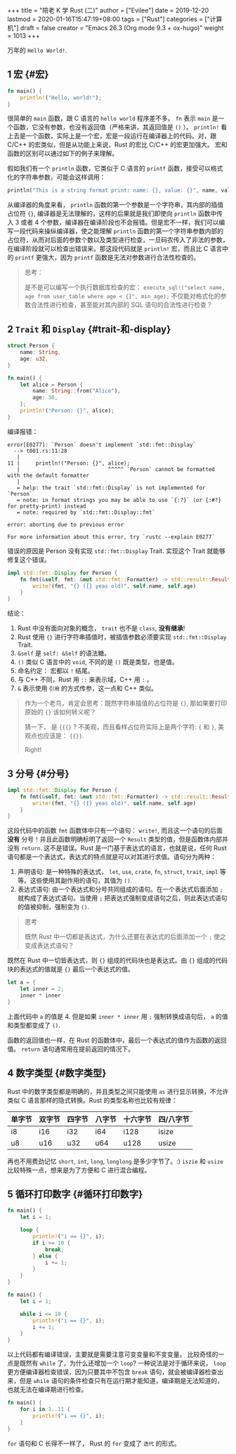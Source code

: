 +++
title = "陪老 K 学 Rust (二)"
author = ["Evilee"]
date = 2019-12-20
lastmod = 2020-01-16T15:47:19+08:00
tags = ["Rust"]
categories = ["计算机"]
draft = false
creator = "Emacs 26.3 (Org mode 9.3 + ox-hugo)"
weight = 1013
+++

万年的 `Hello World!`.
<!--more-->


## <span class="section-num">1</span> 宏 {#宏}

```rust
fn main() {
    println!("Hello, world!");
}
```

很简单的 `main` 函数，跟 C 语言的 `hello world` 程序差不多。 `fn` 表示 `main` 是一个函数，它没有参数，也没有返回值（严格来讲，其返回值是 `()` ）。 `println!` 看上去是一个函数，实际上是一个宏，宏是一段运行在编译器上的代码。对，跟 C/C++ 的宏类似，但是从功能上来说，Rust 的宏比 C/C++ 的宏更加强大。 宏和函数的区别可以通过如下的例子来理解。

假如我们有一个 `println` 函数，它类似于 C 语言的 `printf` 函数，接受可以格式化的字符串参数，可能会这样调用：

```rust
println("This is a string format print: name: {}, value: {}", name, value);
```

从编译器的角度来看， `println` 函数的第一个参数是一个字符串，其内部的插值占位符
`{}`, 编译器是无法理解的，这样的后果就是我们即使向 `println` 函数中传入 3 或者 4
个参数，编译器在编译阶段也不会报错。但是宏不一样，我们可以编写一段代码来操纵编译器，使之能理解 `println` 函数的第一个字符串参数内部的占位符，从而对后面的参数个数以及类型进行检查，一旦码农传入了非法的参数，在编译阶段就可以检查出错误来。那这段代码就是 `println!` 宏，而且比 C 语言中的 `printf` 更强大，因为 `printf` 函数是无法对参数进行合法性检查的。

> 思考：
>
> 是不是可以编写一个执行数据库检查的宏： `execute_sql!("select name, age from user_table where age < {}", min_age);` 不仅能对格式化的参数合法性进行检查，甚至能对其内部的 SQL 语句的合法性进行检查？


## <span class="section-num">2</span> `Trait` 和 `Display` {#trait-和-display}

<a id="代码--程序一"></a>
```rust
struct Person {
    name: String,
    age: u32,
}

fn main() {
    let alice = Person {
        name: String::from("Alice"),
        age: 30,
    };
    println!("Person: {}", alice);
}
```

编译报错：

```text
error[E0277]: `Person` doesn't implement `std::fmt::Display`
  --> t001.rs:11:28
   |
11 |     println!("Person: {}", alice);
   |                            ^^^^^ `Person` cannot be formatted with the default formatter
   |
   = help: the trait `std::fmt::Display` is not implemented for `Person`
   = note: in format strings you may be able to use `{:?}` (or {:#?} for pretty-print) instead
   = note: required by `std::fmt::Display::fmt`

error: aborting due to previous error

For more information about this error, try `rustc --explain E0277`
```

错误的原因是 Person 没有实现 `std::fmt::Display` Trait. 实现这个 Trait 就能够修复这个错误。

```rust
impl std::fmt::Display for Person {
    fn fmt(&self, fmt: &mut std::fmt::Formatter) -> std::result::Result<(), std::fmt::Error> {
        write!(fmt, "{} ({} yeas old)", self.name, self.age)
    }
}
```

结论：

1.  Rust 中没有面向对象的概念， `trait` 也不是 `class`, **没有继承**!
2.  Rust 使用 `{}` 进行字符串插值时，被插值参数必须要实现 `std::fmt::Display` Trait.
3.  `&self` 是 `self: &Self` 的语法糖。
4.  `()` 类似 C 语言中的 `void`, 不同的是 `()` 既是类型，也是值。
5.  命名约定： 宏都以 `!` 结尾。
6.  与 C++ 不同，Rust 用 `::` 来表示域，C++ 用 `:` 。
7.  `&` 表示使用 `引用` 的方式传参，这一点和 C++ 类似。

> 作为一个老鸟，肯定会思考：既然字符串插值的占位符是 `{}`, 那如果要打印原始的 `{}` 该如何转义呢？
>
> 猜一下， 是 `{{{}` ? 不美观，而且看样占位符实际上是两个字符: `{` 和 `}`, 美观点也应该是： `{{}}`.
>
> Right!


## <span class="section-num">3</span> 分号 {#分号}

```rust
impl std::fmt::Display for Person {
    fn fmt(&self, fmt: &mut std::fmt::Formatter) -> std::result::Result<(), std::fmt::Error> {
        write!(fmt, "{} ({} yeas old)", self.name, self.age)
    }
}
```

这段代码中的函数 `fmt` 函数体中只有一个语句： `write!`, 而且这一个语句的后面 **没有**
分号！并且此函数明确标明了返回一个 `Result` 类型的值，但是函数体内部并没有
`return`. 这不是错误。Rust 是一门基于表达式的语言，也就是说，任何 Rust 语句都是一个表达式，表达式的特点就是可以对其进行求值。语句分为两种：

1.  声明语句: 是一种特殊的表达式， `let`, `use`, `crate`, `fn`, `struct`, `trait`, `impl` 等等。这些使用其副作用的语句，其值为 `()`.
2.  表达式语句: 由一个表达式和分号共同组成的语句。在一个表达式后面添加 `;` 就构成了表达式语句。当使用 `;` 把表达式强制变成语句之后，则此表达式语句的值被抑制，强制变为 `()`.

> 思考
>
> 既然 Rust 中一切都是表达式，为什么还要在表达式的后面添加一个 `;` 使之变成表达式语句？

既然在 Rust 中一切皆表达式，则 `{}` 组成的代码块也是表达式。由 `{}` 组成的代码块的表达式的值就是 `{}` 最后一个表达式的值。

```rust
let a = {
    let inner = 2;
    inner * inner
}
```

上面代码中 `a` 的值是 4. 但是如果 ` inner * inner ` 用
`;` 强制转换成语句后， `a` 的值和类型都变成了 `()`.

函数的返回值也一样，在 Rust 的函数体中，最后一个表达式的值作为函数的返回值。 `return` 语句通常用在提前返回的情况下。


## <span class="section-num">4</span> 数字类型 {#数字类型}

Rust 中的数字类型都是明确的，并且类型之间只能使用 `as` 进行显示转换，不允许类似
C 语言那样的隐式转换。Rust 的类型名称也比较有规律：

<div class="ox-hugo-table striped table-striped noboldheader">
<div></div>

| 单字节 | 双字节 | 四字节 | 八字节 | 十六字节 | 四/八字节 |
|-----|-----|-----|-----|------|-------|
| i8  | i16 | i32 | i64 | i128 | isize |
| u8  | u16 | u32 | u64 | u128 | usize |

</div>

再也不用费劲记忆 `short`, `int`, `long`, `longlong` 是多少字节了。:)
`iszie` 和 `usize` 比较特殊一点，想来是为了方便和 C 进行混合编程。


## <span class="section-num">5</span> 循环打印数字 {#循环打印数字}

```rust
fn main() {
    let i = 1;

    loop {
        println!("i == {}", i);
        if i >= 10 {
            break;
        } else {
            i += 1;
        }
    }
}
```

```rust
fn main() {
    let i = 1;

    while i <= 10 {
        println!("i == {}", i);
        i += 1;
    }
}
```

以上代码都有编译错误，主要就是需要注意可变变量和不变变量。 比较奇怪的一点是既然有 `while` 了，为什么还增加一个 `loop`? 一种说法是对于循环来说， `loop` 更方便编译器检查错误，因为只要其中不包含 `break` 语句，就会被编译器检查出来，但是 `while` 语句的条件检查只有在运行期才能知道，编译期是无法知道的，也就无法在编译期进行检查。

```rust
fn main() {
    for i in 1..11 {
        println!("i == {}", i);
    }
}
```

`for` 语句和 C 长得不一样了， Rust 的 `for` 变成了 `迭代` 的形式。
